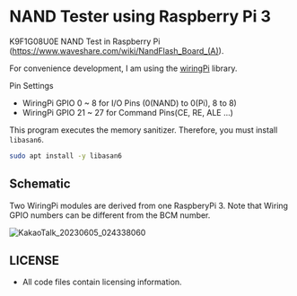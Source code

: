 # NAND Tester using Raspberry Pi 3
 K9F1G08U0E NAND Test in Raspberry Pi (https://www.waveshare.com/wiki/NandFlash_Board_(A)).
 
 For convenience development, I am using the [wiringPi](https://github.com/WiringPi/WiringPi) library.
 
 Pin Settings
 
 - WiringPi GPIO 0 ~ 8 for I/O Pins (0(NAND) to 0(Pi), 8 to 8)
 - WiringPi GPIO 21 ~ 27 for Command Pins(CE, RE, ALE ...)

This program executes the memory sanitizer. Therefore, you must install `libasan6`.

```bash
sudo apt install -y libasan6
```

## Schematic

Two WiringPi modules are derived from one RaspberyPi 3. Note that Wiring GPIO numbers can be different from the BCM number.

![KakaoTalk_20230605_024338060](https://github.com/BlaCkinkGJ/raspberry-pi-nand-tester/assets/16631264/8f43f659-18c5-40d6-bf76-5c305fb3f471)

## LICENSE

* All code files contain licensing information.
